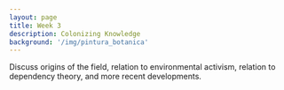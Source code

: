 ```yaml
---
layout: page
title: Week 3
description: Colonizing Knowledge
background: '/img/pintura_botanica'
---
```


Discuss origins of the field, relation to environmental activism, relation to dependency theory, and more recent developments.
